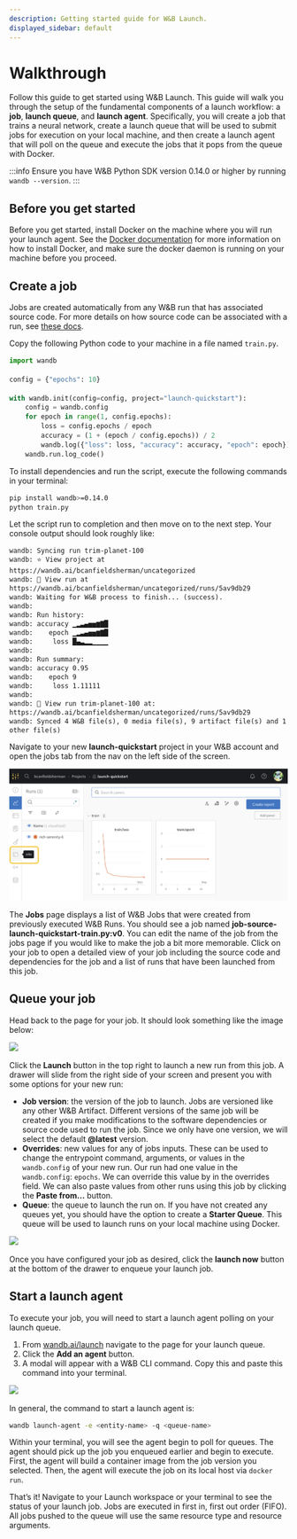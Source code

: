 ```yaml
---
description: Getting started guide for W&B Launch.
displayed_sidebar: default
---
```


# Walkthrough

Follow this guide to get started using W&B Launch. This guide will walk you through the setup of the fundamental components of a launch workflow: a **job**, **launch queue**, and **launch agent**. Specifically, you will create a job that trains a neural network, create a launch queue that will be used to submit jobs for execution on your local machine, and then create a launch agent that will poll on the queue and execute the jobs that it pops from the queue with Docker.

:::info
Ensure you have W&B Python SDK version 0.14.0 or higher by running ```
wandb --version```.
:::

## Before you get started
Before you get started, install Docker on the machine where you will run your launch agent. See the [Docker documentation](https://docs.docker.com/get-docker/) for more information on how to install Docker, and make sure the docker daemon is running on your machine before you proceed.

## Create a job

Jobs are created automatically from any W&B run that has associated source code. For more details on how source code can be associated with a run, see [these docs](create-job.md).

Copy the following Python code to your machine in a file named `train.py`.

```python
import wandb

config = {"epochs": 10}

with wandb.init(config=config, project="launch-quickstart"):
    config = wandb.config
    for epoch in range(1, config.epochs):
        loss = config.epochs / epoch
        accuracy = (1 + (epoch / config.epochs)) / 2
        wandb.log({"loss": loss, "accuracy": accuracy, "epoch": epoch})
    wandb.run.log_code()
```

To install dependencies and run the script, execute the following commands in your terminal:

```bash
pip install wandb>=0.14.0
python train.py
```

Let the script run to completion and then move on to the next step. Your console output should look roughly like:

```
wandb: Syncing run trim-planet-100
wandb: ⭐️ View project at https://wandb.ai/bcanfieldsherman/uncategorized
wandb: 🚀 View run at https://wandb.ai/bcanfieldsherman/uncategorized/runs/5av9db29
wandb: Waiting for W&B process to finish... (success).
wandb: 
wandb: Run history:
wandb: accuracy ▁▂▃▄▅▅▆▇█
wandb:    epoch ▁▂▃▄▅▅▆▇█
wandb:     loss █▄▃▂▂▁▁▁▁
wandb: 
wandb: Run summary:
wandb: accuracy 0.95
wandb:    epoch 9
wandb:     loss 1.11111
wandb: 
wandb: 🚀 View run trim-planet-100 at: https://wandb.ai/bcanfieldsherman/uncategorized/runs/5av9db29
wandb: Synced 4 W&B file(s), 0 media file(s), 9 artifact file(s) and 1 other file(s)
```

Navigate to your new **launch-quickstart** project in your W&B account and open the jobs tab from the nav on the left side of the screen.

![](/images/launch/jobs-tab.png)

The **Jobs** page displays a list of W&B Jobs that were created from previously executed W&B Runs. You should see a job named **job-source-launch-quickstart-train.py:v0**. You can edit the name of the job from the jobs page if you would like to make the job a bit more memorable. Click on your job to open a detailed view of your job including the source code and dependencies for the job and a list of runs that have been launched from this job.

## Queue your job

Head back to the page for your job. It should look something like the image below:

![](/images/launch/simple-job.png)

Click the **Launch** button in the top right to launch a new run from this job. A drawer will slide from the right side of your screen and present you with some options for your new run:

* **Job version**: the version of the job to launch. Jobs are versioned like any other W&B Artifact. Different versions of the same job will be created if you make modifications to the software dependencies or source code used to run the job. Since we only have one version, we will select the default **@latest** version.
* **Overrides**: new values for any of jobs inputs. These can be used to change the entrypoint command, arguments, or values in the `wandb.config` of your new run. Our run had one value in the `wandb.config`: `epochs`. We can override this value by in the overrides field. We can also paste values from other runs using this job by clicking the **Paste from...** button.
* **Queue**: the queue to launch the run on. If you have not created any queues yet, you should have the option to create a **Starter Queue**. This queue will be used to launch runs on your local machine using Docker.

![](/images/launch/starter-launch.gif)

Once you have configured your job as desired, click the **launch now** button at the bottom of the drawer to enqueue your launch job.

## Start a launch agent

To execute your job, you will need to start a launch agent polling on your launch queue.

1. From [wandb.ai/launch](https://wandb.ai/launch) navigate to the page for your launch queue.
2. Click the **Add an agent** button.
3. A modal will appear with a W&B CLI command. Copy this and paste this command into your terminal.

![](/images/launch/activate_starter_queue_agent.png)

In general, the command to start a launch agent is:

```bash
wandb launch-agent -e <entity-name> -q <queue-name>
```

Within your terminal, you will see the agent begin to poll for queues. The agent should pick up the job you enqueued earlier and begin to execute. First, the agent will build a container image from the job version you selected. Then, the agent will execute the job on its local host via `docker run`.

That’s it! Navigate to your Launch workspace or your terminal to see the status of your launch job. Jobs are executed in first in, first out order (FIFO). All jobs pushed to the queue will use the same resource type and resource arguments.
